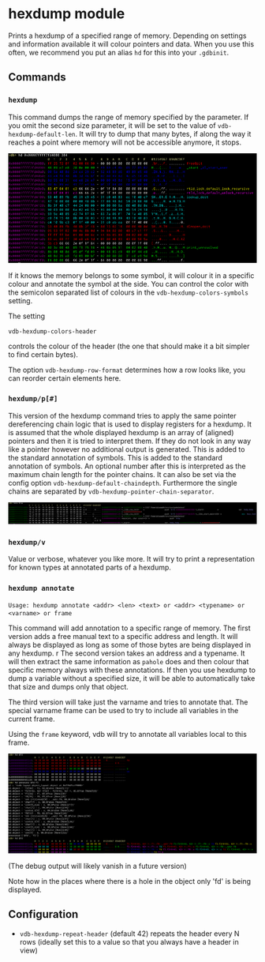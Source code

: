 # hexdump module

Prints a hexdump of a specified range of memory. Depending on settings and information available it will colour pointers
and data. When you use this often, we recommend you put an alias `hd` for this into your `.gdbinit`.

## Commands

### `hexdump`
This command dumps the range of memory specified by the parameter. If you omit the second size parameter, it will be set
to the value of `vdb-hexdump-default-len`. It will try to dump that many bytes, if along the way it reaches a point
where memory will not be accessible anymore, it stops.

![](img/hd.png)

If it knows the memory belongs to some symbol, it will colour it in a specific colour and annotate the symbol at the
side. You can control the color with the semicolon separated list of colours in the `vdb-hexdump-colors-symbols` setting.

The setting
```
vdb-hexdump-colors-header
```
controls the colour of the header (the one that should make it a bit simpler to find certain bytes).

The option `vdb-hexdump-row-format` determines how a row looks like, you can reorder certain elements here.

### `hexdump/p[#]`

This version of the hexdump command tries to apply the same pointer dereferencing chain logic that is used to display
registers for a hexdump. It is assumed that the whole displayed hexdump is an array of (aligned) pointers and then it is
tried to interpret them. If they do not look in any way like a pointer however no additional output is generated. This
is added to the standard annotation of symbols. This is added to the standard annotation of symbols. An optional number
after this is interpreted as the maximum chain length for the pointer chains. It can also be set via the config option
`vdb-hexdump-default-chaindepth`. Furthermore the single chains are separated by `vdb-hexdump-pointer-chain-separator`.

![](img/hd.pointer.png)

### `hexdump/v`

Value or verbose, whatever you like more. It will try to print a representation for known types at annotated parts of a
hexdump.

### `hexdump annotate`
```
Usage: hexdump annotate <addr> <len> <text> or <addr> <typename> or <varname> or frame
```
This command will add annotation to a specific range of memory. The first version adds a free manual text to a specific
address and length. It will always be displayed as long as some of those bytes are being displayed in any hexdump.
r
The second version takes an address and a typename. It will then extract the same information as `pahole` does and then
colour that specific memory always with these annotations. If then you use hexdump to dump a variable without a
specified size, it will be able to automatically take that size and dumps only that object.

The third version will take just the varname and tries to annotate that. The special varname frame can be used to try to
include all variables in the current frame.

Using the `frame` keyword, vdb will try to annotate all variables local to this frame.

![](img/hd.annotate.png)

(The debug output will likely vanish in a future version)

Note how in the places where there is a hole in the object only 'fd' is being displayed.

## Configuration

* `vdb-hexdump-repeat-header` (default 42) repeats the header every N rows (ideally set this to a value so that you
  always have a header in view)

